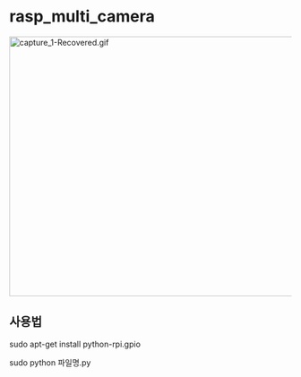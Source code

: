 # rasp_multi_camera
<img alt="capture_1-Recovered.gif" height="464" src="https://lh4.googleusercontent.com/BVQhXxa56-9s8d8Qset7B4Cidmtll-j5TreeNxN_KkwkGNTxXjeZ5OxNr6O4MjoR4WX1GgWJWUJ1d3QpQDkgaT0UEUynye6wRVfrLaAGf-RYAIKID4uLoVVDqwXrPLUTk3Hs2SzN" style="border-width: initial; border-style: none; transform: rotate(0rad);" width="602">

<h2>사용법</h2>

sudo apt-get install python-rpi.gpio

sudo python 파일명.py 

